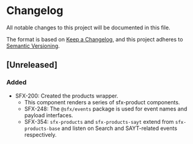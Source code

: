 # Changelog
All notable changes to this project will be documented in this file.

The format is based on [Keep a Changelog](https://keepachangelog.com/en/1.0.0/),
and this project adheres to [Semantic Versioning](https://semver.org/spec/v2.0.0.html).

## [Unreleased]
### Added
- SFX-200: Created the products wrapper.
  - This component renders a series of sfx-product components.
  - SFX-248: The `@sfx/events` package is used for event names and payload interfaces.
  - SFX-354: `sfx-products` and `sfx-products-sayt` extend from `sfx-products-base`
    and listen on Search and SAYT-related events respectively.
